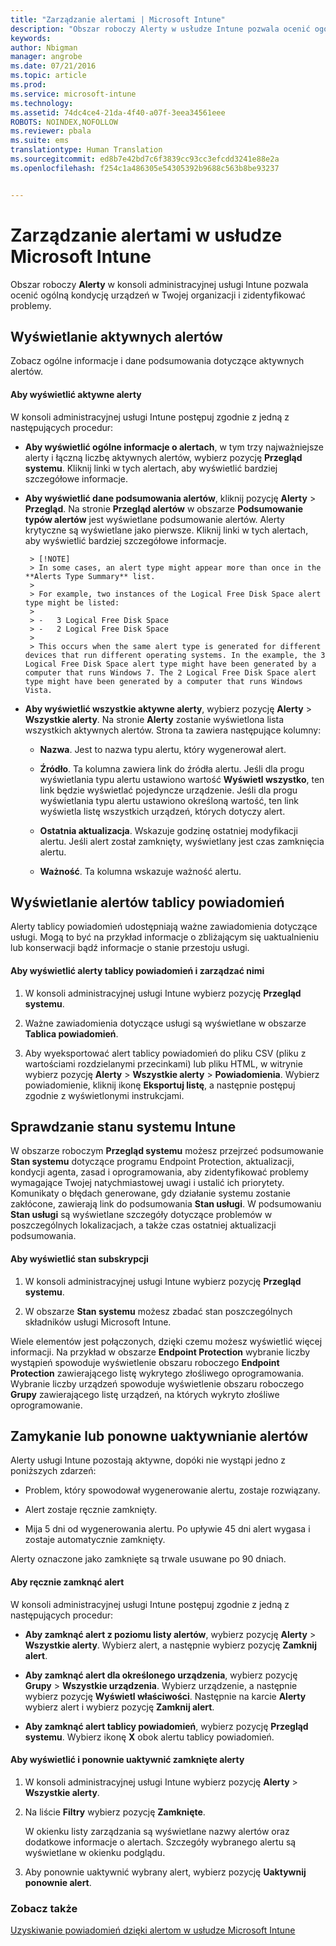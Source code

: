 ```yaml
---
title: "Zarządzanie alertami | Microsoft Intune"
description: "Obszar roboczy Alerty w usłudze Intune pozwala ocenić ogólną kondycję urządzeń w Twojej organizacji."
keywords: 
author: Nbigman
manager: angrobe
ms.date: 07/21/2016
ms.topic: article
ms.prod: 
ms.service: microsoft-intune
ms.technology: 
ms.assetid: 74dc4ce4-21da-4f40-a07f-3eea34561eee
ROBOTS: NOINDEX,NOFOLLOW
ms.reviewer: pbala
ms.suite: ems
translationtype: Human Translation
ms.sourcegitcommit: ed8b7e42bd7c6f3839cc93cc3efcdd3241e88e2a
ms.openlocfilehash: f254c1a486305e54305392b9688c563b8be93237


---
```


# Zarządzanie alertami w usłudze Microsoft Intune
Obszar roboczy **Alerty** w konsoli administracyjnej usługi Intune pozwala ocenić ogólną kondycję urządzeń w Twojej organizacji i zidentyfikować problemy.

## Wyświetlanie aktywnych alertów

Zobacz ogólne informacje i dane podsumowania dotyczące aktywnych alertów.

#### Aby wyświetlić aktywne alerty

W konsoli administracyjnej usługi Intune postępuj zgodnie z jedną z następujących procedur:

-  **Aby wyświetlić ogólne informacje o alertach**, w tym trzy najważniejsze alerty i łączną liczbę aktywnych alertów, wybierz pozycję **Przegląd systemu**. Kliknij linki w tych alertach, aby wyświetlić bardziej szczegółowe informacje.

-  **Aby wyświetlić dane podsumowania alertów**, kliknij pozycję **Alerty** > **Przegląd**. Na stronie **Przegląd alertów** w obszarze **Podsumowanie typów alertów** jest wyświetlane podsumowanie alertów. Alerty krytyczne są wyświetlane jako pierwsze. Kliknij linki w tych alertach, aby wyświetlić bardziej szczegółowe informacje.

        > [!NOTE]
        > In some cases, an alert type might appear more than once in the **Alerts Type Summary** list.
        >
        > For example, two instances of the Logical Free Disk Space alert type might be listed:
        >
        > -   3 Logical Free Disk Space
        > -   2 Logical Free Disk Space
        >
        > This occurs when the same alert type is generated for different devices that run different operating systems. In the example, the 3 Logical Free Disk Space alert type might have been generated by a computer that runs Windows 7. The 2 Logical Free Disk Space alert type might have been generated by a computer that runs Windows Vista.

-   **Aby wyświetlić wszystkie aktywne alerty**, wybierz pozycję **Alerty** > **Wszystkie alerty**. Na stronie **Alerty** zostanie wyświetlona lista wszystkich aktywnych alertów. Strona ta zawiera następujące kolumny:

    -   **Nazwa**. Jest to nazwa typu alertu, który wygenerował alert.

    -   **Źródło**. Ta kolumna zawiera link do źródła alertu. Jeśli dla progu wyświetlania typu alertu ustawiono wartość **Wyświetl wszystko**, ten link będzie wyświetlać pojedyncze urządzenie. Jeśli dla progu wyświetlania typu alertu ustawiono określoną wartość, ten link wyświetla listę wszystkich urządzeń, których dotyczy alert.

    -   **Ostatnia aktualizacja**. Wskazuje godzinę ostatniej modyfikacji alertu. Jeśli alert został zamknięty, wyświetlany jest czas zamknięcia alertu.

    -   **Ważność**. Ta kolumna wskazuje ważność alertu.

## Wyświetlanie alertów tablicy powiadomień
Alerty tablicy powiadomień udostępniają ważne zawiadomienia dotyczące usługi. Mogą to być na przykład informacje o zbliżającym się uaktualnieniu lub konserwacji bądź informacje o stanie przestoju usługi.

#### Aby wyświetlić alerty tablicy powiadomień i zarządzać nimi

1.  W konsoli administracyjnej usługi Intune wybierz pozycję **Przegląd systemu**.

2.  Ważne zawiadomienia dotyczące usługi są wyświetlane w obszarze **Tablica powiadomień**.

3.  Aby wyeksportować alert tablicy powiadomień do pliku CSV (pliku z wartościami rozdzielanymi przecinkami) lub pliku HTML, w witrynie wybierz pozycję **Alerty** > **Wszystkie alerty** >    **Powiadomienia**. Wybierz powiadomienie, kliknij ikonę **Eksportuj listę**, a następnie postępuj zgodnie z wyświetlonymi instrukcjami.

## Sprawdzanie stanu systemu Intune
W obszarze roboczym **Przegląd systemu** możesz przejrzeć podsumowanie **Stan systemu** dotyczące programu Endpoint Protection, aktualizacji, kondycji agenta, zasad i oprogramowania, aby zidentyfikować problemy wymagające Twojej natychmiastowej uwagi i ustalić ich priorytety. Komunikaty o błędach generowane, gdy działanie systemu zostanie zakłócone, zawierają link do podsumowania **Stan usługi**. W podsumowaniu **Stan usługi** są wyświetlane szczegóły dotyczące problemów w poszczególnych lokalizacjach, a także czas ostatniej aktualizacji podsumowania.

#### Aby wyświetlić stan subskrypcji

1.  W konsoli administracyjnej usługi Intune wybierz pozycję **Przegląd systemu**.

2.  W obszarze **Stan systemu** możesz zbadać stan poszczególnych składników usługi Microsoft Intune.

  Wiele elementów jest połączonych, dzięki czemu możesz wyświetlić więcej informacji. Na przykład w obszarze **Endpoint Protection** wybranie liczby wystąpień spowoduje wyświetlenie obszaru roboczego **Endpoint Protection** zawierającego listę wykrytego złośliwego oprogramowania. Wybranie liczby urządzeń spowoduje wyświetlenie obszaru roboczego **Grupy** zawierającego listę urządzeń, na których wykryto złośliwe oprogramowanie.

## Zamykanie lub ponowne uaktywnianie alertów
Alerty usługi Intune pozostają aktywne, dopóki nie wystąpi jedno z poniższych zdarzeń:

-   Problem, który spowodował wygenerowanie alertu, zostaje rozwiązany.

-   Alert zostaje ręcznie zamknięty.

-   Mija 5 dni od wygenerowania alertu. Po upływie 45 dni alert wygasa i zostaje automatycznie zamknięty.

Alerty oznaczone jako zamknięte są trwale usuwane po 90 dniach.

#### Aby ręcznie zamknąć alert

W konsoli administracyjnej usługi Intune postępuj zgodnie z jedną z następujących procedur:

- **Aby zamknąć alert z poziomu listy alertów**, wybierz pozycję **Alerty** > **Wszystkie alerty**. Wybierz alert, a następnie wybierz pozycję **Zamknij alert**.

- **Aby zamknąć alert dla określonego urządzenia**, wybierz pozycję **Grupy** > **Wszystkie urządzenia**. Wybierz urządzenie, a następnie wybierz pozycję **Wyświetl właściwości**. Następnie na karcie **Alerty** wybierz alert i wybierz pozycję **Zamknij alert**.

- **Aby zamknąć alert tablicy powiadomień**, wybierz pozycję **Przegląd systemu**. Wybierz ikonę **X** obok alertu tablicy powiadomień.

#### Aby wyświetlić i ponownie uaktywnić zamknięte alerty

1.  W konsoli administracyjnej usługi Intune wybierz pozycję **Alerty** > **Wszystkie alerty**.

2.  Na liście **Filtry** wybierz pozycję **Zamknięte**.

    W okienku listy zarządzania są wyświetlane nazwy alertów oraz dodatkowe informacje o alertach. Szczegóły wybranego alertu są wyświetlane w okienku podglądu.

3.  Aby ponownie uaktywnić wybrany alert, wybierz pozycję **Uaktywnij ponownie alert**.

### Zobacz także
[Uzyskiwanie powiadomień dzięki alertom w usłudze Microsoft Intune](../deploy-use/get-notified-by-alerts.md)



<!--HONumber=Aug16_HO3-->


